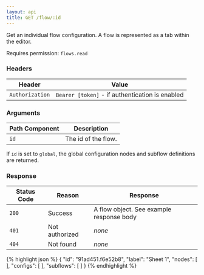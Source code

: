 ```yaml
---
layout: api
title: GET /flow/:id
---
```


Get an individual flow configuration. A flow is represented as a tab within the
editor.

Requires permission: <code>flows.read</code>

### Headers

Header          | Value
----------------|-------
`Authorization` | `Bearer [token]` - if authentication is enabled

### Arguments

Path Component | Description
---------------|------------
`id`           | The id of the flow.

If `id` is set to `global`, the global configuration nodes and subflow definitions
are returned.

### Response

Status Code | Reason         | Response
------------|----------------|--------------
`200`       | Success        | A flow object. See example response body
`401`       | Not authorized | _none_
`404`       | Not found      | _none_

{% highlight json %}
{
  "id": "91ad451.f6e52b8",
  "label": "Sheet 1",
  "nodes": [ ],
  "configs": [ ],
  "subflows": [ ]
}
{% endhighlight %}
